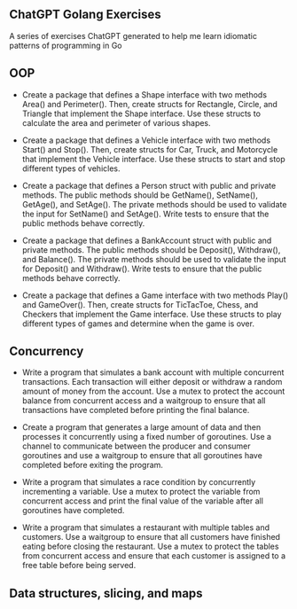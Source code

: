 ## ChatGPT Golang Exercises

A series of exercises ChatGPT generated to help me learn idiomatic patterns of programming in Go

## OOP

- Create a package that defines a Shape interface with two methods Area() and Perimeter(). Then, create structs for Rectangle, Circle, and Triangle that implement the Shape interface. Use these structs to calculate the area and perimeter of various shapes.

- Create a package that defines a Vehicle interface with two methods Start() and Stop(). Then, create structs for Car, Truck, and Motorcycle that implement the Vehicle interface. Use these structs to start and stop different types of vehicles.

- Create a package that defines a Person struct with public and private methods. The public methods should be GetName(), SetName(), GetAge(), and SetAge(). The private methods should be used to validate the input for SetName() and SetAge(). Write tests to ensure that the public methods behave correctly.

- Create a package that defines a BankAccount struct with public and private methods. The public methods should be Deposit(), Withdraw(), and Balance(). The private methods should be used to validate the input for Deposit() and Withdraw(). Write tests to ensure that the public methods behave correctly.

- Create a package that defines a Game interface with two methods Play() and GameOver(). Then, create structs for TicTacToe, Chess, and Checkers that implement the Game interface. Use these structs to play different types of games and determine when the game is over.


## Concurrency

- Write a program that simulates a bank account with multiple concurrent transactions. Each transaction will either deposit or withdraw a random amount of money from the account. Use a mutex to protect the account balance from concurrent access and a waitgroup to ensure that all transactions have completed before printing the final balance.

- Create a program that generates a large amount of data and then processes it concurrently using a fixed number of goroutines. Use a channel to communicate between the producer and consumer goroutines and use a waitgroup to ensure that all goroutines have completed before exiting the program.

- Write a program that simulates a race condition by concurrently incrementing a variable. Use a mutex to protect the variable from concurrent access and print the final value of the variable after all goroutines have completed.

- Write a program that simulates a restaurant with multiple tables and customers. Use a waitgroup to ensure that all customers have finished eating before closing the restaurant. Use a mutex to protect the tables from concurrent access and ensure that each customer is assigned to a free table before being served.

## Data structures, slicing, and maps


